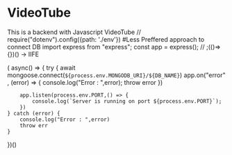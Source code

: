 # VideoTube

This is a backend with Javascript VideoTube
// require("dotenv").config({path: './env'})
#Less Preffered approach to connect DB 
import express from "express";
const app = express();
// ;(()=>{})()  -> IIFE

( async() => {
    try {
        await mongoose.connect(`${process.env.MONGODB_URI}/${DB_NAME}`)
        app.on("error" , (error) => {
            console.log("Error : ",error);
            throw error
        })

        app.listen(process.env.PORT,() => {
            console.log(`Server is running on port ${process.env.PORT}`);
        })
    } catch (error) {
        console.log("Error : ",error)
        throw err
    }
})()